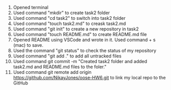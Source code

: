 1. Opened terminal
2. Used command "mkdir" to create task2 folder
3. Used command "cd task2" to switch into task2 folder
4. Used command "touch task2.md" to creask task2.md
5. Used command "git init" to create a new repository in task2
6. Used command "touch README.md" to create README.md file
7. Opened README using VSCode and wrote in it. Used command + s (mac) to save.
8. Used the command "git status" to check the status of my repository
9. Used command "git add ." to add all untracked files
10. Used command git commit -m "Created task2 folder and added task2.md and README.md files to the foler."
11. Used command git remote add origin https://github.com/NikayJones/oose-HW6.git to link my local repo to the GitHub
